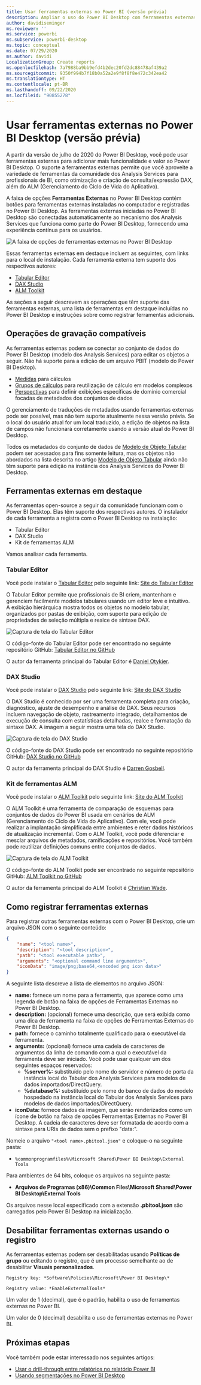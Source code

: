 ```yaml
---
title: Usar ferramentas externas no Power BI (versão prévia)
description: Ampliar o uso do Power BI Desktop com ferramentas externas
author: davidiseminger
ms.reviewer: ''
ms.service: powerbi
ms.subservice: powerbi-desktop
ms.topic: conceptual
ms.date: 07/29/2020
ms.author: davidi
LocalizationGroup: Create reports
ms.openlocfilehash: 7a7988ba9bb9efd4b2dec20fd2dc88478af439a2
ms.sourcegitcommit: 9350f994b7f18b0a52a2e9f8f8f8e472c342ea42
ms.translationtype: HT
ms.contentlocale: pt-BR
ms.lasthandoff: 09/22/2020
ms.locfileid: "90855278"
---
```

# <a name="using-external-tools-in-power-bi-desktop-preview"></a>Usar ferramentas externas no Power BI Desktop (versão prévia)

A partir da versão de julho de 2020 do Power BI Desktop, você pode usar ferramentas externas para adicionar mais funcionalidade e valor ao Power BI Desktop. O suporte a ferramentas externas permite que você aproveite a variedade de ferramentas da comunidade dos Analysis Services para profissionais de BI, como otimização e criação de consulta/expressão DAX, além do ALM (Gerenciamento do Ciclo de Vida do Aplicativo).

A faixa de opções **Ferramentas Externas** no Power BI Desktop contém botões para ferramentas externas instaladas no computador e registradas no Power BI Desktop. As ferramentas externas iniciadas no Power BI Desktop são conectadas automaticamente ao mecanismo dos Analysis Services que funciona como parte do Power BI Desktop, fornecendo uma experiência contínua para os usuários.

![A faixa de opções de ferramentas externas no Power BI Desktop](media/desktop-external-tools/desktop-external-tools-01.png)

Essas ferramentas externas em destaque incluem as seguintes, com links para o local de instalação. Cada ferramenta externa tem suporte dos respectivos autores:

* [Tabular Editor](https://tabulareditor.com/)
* [DAX Studio](https://daxstudio.org)
* [ALM Toolkit](http://alm-toolkit.com)


As seções a seguir descrevem as operações que têm suporte das ferramentas externas, uma lista de ferramentas em destaque incluídas no Power BI Desktop e instruções sobre como registrar ferramentas adicionais.

## <a name="supported-write-operations"></a>Operações de gravação compatíveis

As ferramentas externas podem se conectar ao conjunto de dados do Power BI Desktop (modelo dos Analysis Services) para editar os objetos a seguir. Não há suporte para a edição de um arquivo PBIT (modelo do Power BI Desktop).

* [Medidas](/analysis-services/tabular-models/measures-ssas-tabular) para cálculos
* [Grupos de cálculos](/analysis-services/tabular-models/calculation-groups) para reutilização de cálculo em modelos complexos
* [Perspectivas](/analysis-services/tabular-models/perspectives-ssas-tabular) para definir exibições específicas de domínio comercial focadas de metadados dos conjuntos de dados

O gerenciamento de traduções de metadados usando ferramentas externas pode ser possível, mas não tem suporte atualmente nessa versão prévia. Se o local do usuário atual for um local traduzido, a edição de objetos na lista de campos não funcionará corretamente usando a versão atual do Power BI Desktop. 

Todos os metadados do conjunto de dados de [Modelo de Objeto Tabular](/analysis-services/tom/introduction-to-the-tabular-object-model-tom-in-analysis-services-amo) podem ser acessados para fins somente leitura, mas os objetos não abordados na lista descrita no artigo [Modelo de Objeto Tabular](/analysis-services/tom/introduction-to-the-tabular-object-model-tom-in-analysis-services-amo) ainda não têm suporte para edição na instância dos Analysis Services do Power BI Desktop.


## <a name="featured-external-tools"></a>Ferramentas externas em destaque

As ferramentas open-source a seguir da comunidade funcionam com o Power BI Desktop. Elas têm suporte dos respectivos autores. O instalador de cada ferramenta a registra com o Power BI Desktop na instalação:

* Tabular Editor
* DAX Studio
* Kit de ferramentas ALM

Vamos analisar cada ferramenta.

### <a name="tabular-editor"></a>Tabular Editor

Você pode instalar o [Tabular Editor](https://tabulareditor.com/) pelo seguinte link: [Site do Tabular Editor](https://tabulareditor.com/)

O Tabular Editor permite que profissionais de BI criem, mantenham e gerenciem facilmente modelos tabulares usando um editor leve e intuitivo. A exibição hierárquica mostra todos os objetos no modelo tabular, organizados por pastas de exibição, com suporte para edição de propriedades de seleção múltipla e realce de sintaxe DAX.

![Captura de tela do Tabular Editor](media/desktop-external-tools/desktop-external-tools-02.png)

O código-fonte do Tabular Editor pode ser encontrado no seguinte repositório GitHub: [Tabular Editor no GitHub](https://github.com/otykier/TabularEditor)

O autor da ferramenta principal do Tabular Editor é [Daniel Otykier](https://www.linkedin.com/in/daniel-otykier-2231876).


### <a name="dax-studio"></a>DAX Studio

Você pode instalar o [DAX Studio](https://daxstudio.org) pelo seguinte link: [Site do DAX Studio](https://daxstudio.org)

O DAX Studio é conhecido por ser uma ferramenta completa para criação, diagnóstico, ajuste de desempenho e análise de DAX. Seus recursos incluem navegação de objeto, rastreamento integrado, detalhamentos de execução de consulta com estatísticas detalhadas, realce e formatação da sintaxe DAX. A imagem a seguir mostra uma tela do DAX Studio. 

![Captura de tela do DAX Studio](media/desktop-external-tools/desktop-external-tools-03.png)

O código-fonte do DAX Studio pode ser encontrado no seguinte repositório GitHub: [DAX Studio no GitHub](https://github.com/DaxStudio/DaxStudio)

O autor da ferramenta principal do DAX Studio é [Darren Gosbell](https://www.linkedin.com/in/darrengosbell).

### <a name="alm-toolkit"></a>Kit de ferramentas ALM

Você pode instalar o [ALM Toolkit](http://alm-toolkit.com) pelo seguinte link: [Site do ALM Toolkit](http://alm-toolkit.com)

O ALM Toolkit é uma ferramenta de comparação de esquemas para conjuntos de dados do Power BI usada em cenários de ALM (Gerenciamento do Ciclo de Vida do Aplicativo). Com ele, você pode realizar a implantação simplificada entre ambientes e reter dados históricos de atualização incremental. Com o ALM Toolkit, você pode diferenciar e mesclar arquivos de metadados, ramificações e repositórios. Você também pode reutilizar definições comuns entre conjuntos de dados.

![Captura de tela do ALM Toolkit](media/desktop-external-tools/desktop-external-tools-04.png)

O código-fonte do ALM Toolkit pode ser encontrado no seguinte repositório GitHub: [ALM Toolkit no GitHub](https://github.com/microsoft/analysis-services)

O autor da ferramenta principal do ALM Toolkit é [Christian Wade](https://www.linkedin.com/in/christianwade1).


## <a name="how-to-register-external-tools"></a>Como registrar ferramentas externas

Para registrar outras ferramentas externas com o Power BI Desktop, crie um arquivo JSON com o seguinte conteúdo:

```json
{
    "name": "<tool name>",
    "description": "<tool description>",
    "path": "<tool executable path>",
    "arguments": "<optional command line arguments>",
    "iconData": "image/png;base64,<encoded png icon data>"
}
```

A seguinte lista descreve a lista de elementos no arquivo JSON:
 
* **name:** fornece um nome para a ferramenta, que aparece como uma legenda de botão na faixa de opções de Ferramentas Externas no Power BI Desktop.
* **description:** (opcional) fornece uma descrição, que será exibida como uma dica de ferramenta na faixa de opções de Ferramentas Externas do Power BI Desktop.
* **path:** fornece o caminho totalmente qualificado para o executável da ferramenta.
* **arguments:** (opcional) fornece uma cadeia de caracteres de argumentos da linha de comando com a qual o executável da ferramenta deve ser iniciado. Você pode usar qualquer um dos seguintes espaços reservados:
    * **%server%:** substituído pelo nome do servidor e número de porta da instância local do Tabular dos Analysis Services para modelos de dados importados/DirectQuery.
    * **%database%:** substituído pelo nome do banco de dados do modelo hospedado na instância local do Tabular dos Analysis Services para modelos de dados importados/DirectQuery.
* **iconData:** fornece dados da imagem, que serão renderizados como um ícone de botão na faixa de opções Ferramentas Externas no Power BI Desktop. A cadeia de caracteres deve ser formatada de acordo com a sintaxe para URIs de dados sem o prefixo "data:".
 
Nomeie o arquivo `"<tool name>.pbitool.json"` e coloque-o na seguinte pasta:

* `%commonprogramfiles%\Microsoft Shared\Power BI Desktop\External Tools`

Para ambientes de 64 bits, coloque os arquivos na seguinte pasta:

* **Arquivos de Programas (x86)\Common Files\Microsoft Shared\Power BI Desktop\External Tools**

Os arquivos nesse local especificado com a extensão **.pbitool.json** são carregados pelo Power BI Desktop na inicialização.

## <a name="disabling-external-tools-using-the-registry"></a>Desabilitar ferramentas externas usando o registro

As ferramentas externas podem ser desabilitadas usando **Políticas de grupo** ou editando o registro, que é um processo semelhante ao de desabilitar **Visuais personalizados**.

    Registry key: *Software\Policies\Microsoft\Power BI Desktop\*

    Registry value: *EnableExternalTools*

Um valor de 1 (decimal), que é o padrão, habilita o uso de ferramentas externas no Power BI.

Um valor de 0 (decimal) desabilita o uso de ferramentas externas no Power BI.


## <a name="next-steps"></a>Próximas etapas

Você também pode estar interessado nos seguintes artigos:

* [Usar o drill-through entre relatórios no relatório Power BI](desktop-cross-report-drill-through.md)
* [Usando segmentações no Power BI Desktop](../visuals/power-bi-visualization-slicers.md)